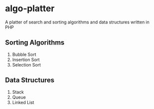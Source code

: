 # algo-platter
A platter of search and sorting algorithms and data structures written in PHP

## Sorting Algorithms
1. Bubble Sort
2. Insertion Sort
3. Selection Sort

## Data Structures
1. Stack
2. Queue
3. Linked List

